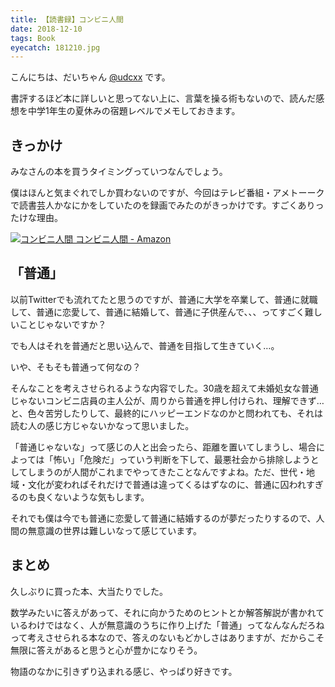 ```yaml
---
title: 【読書録】コンビニ人間
date: 2018-12-10
tags: Book
eyecatch: 181210.jpg
---
```


こんにちは、だいちゃん [@udcxx](https://twitter.com/udc_xx) です。

書評するほど本に詳しいと思ってない上に、言葉を操る術もないので、読んだ感想を中学1年生の夏休みの宿題レベルでメモしておきます。

## きっかけ
みなさんの本を買うタイミングっていつなんでしょう。

僕はほんと気まぐれでしか買わないのですが、今回はテレビ番組・アメトーークで読書芸人かなにかをしていたのを録画でみたのがきっかけです。すごくありったけな理由。

[![コンビニ人間](https://images-fe.ssl-images-amazon.com/images/I/51%2BYeB5yk3L._SL160_.jpg) コンビニ人間 - Amazon](http://www.amazon.co.jp/exec/obidos/ASIN/4167911302/tairiku02280e-22/ref=nosim/)

## 「普通」
以前Twitterでも流れてたと思うのですが、普通に大学を卒業して、普通に就職して、普通に恋愛して、普通に結婚して、普通に子供産んで、、、ってすごく難しいことじゃないですか？

でも人はそれを普通だと思い込んで、普通を目指して生きていく…。

 

いや、そもそも普通って何なの？

 

そんなことを考えさせられるような内容でした。30歳を超えて未婚処女な普通じゃないコンビニ店員の主人公が、周りから普通を押し付けられ、理解できず…と、色々苦労したりして、最終的にハッピーエンドなのかと問われても、それは読む人の感じ方じゃないかなって思いました。

「普通じゃないな」って感じの人と出会ったら、距離を置いてしまうし、場合によっては「怖い」「危険だ」っていう判断を下して、最悪社会から排除しようとしてしまうのが人間がこれまでやってきたことなんですよね。ただ、世代・地域・文化が変わればそれだけで普通は違ってくるはずなのに、普通に囚われすぎるのも良くないような気もします。

それでも僕は今でも普通に恋愛して普通に結婚するのが夢だったりするので、人間の無意識の世界は難しいなって感じています。

## まとめ
久しぶりに買った本、大当たりでした。

数学みたいに答えがあって、それに向かうためのヒントとか解答解説が書かれているわけではなく、人が無意識のうちに作り上げた「普通」ってなんなんだろねって考えさせられる本なので、答えのないもどかしさはありますが、だからこそ無限に答えがあると思うと心が豊かになりそう。

物語のなかに引きずり込まれる感じ、やっぱり好きです。